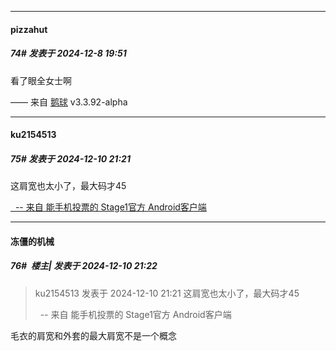 ﻿
*****

####  pizzahut  
##### 74#       发表于 2024-12-8 19:51

看了眼全女士啊

—— 来自 [鹅球](https://www.pgyer.com/xfPejhuq) v3.3.92-alpha


*****

####  ku2154513  
##### 75#       发表于 2024-12-10 21:21

这肩宽也太小了，最大码才45

[  -- 来自 能手机投票的 Stage1官方 Android客户端](https://www.coolapk.com/apk/140634)

*****

####  冻僵的机械  
##### 76#         楼主| 发表于 2024-12-10 21:22

<blockquote>ku2154513 发表于 2024-12-10 21:21
这肩宽也太小了，最大码才45

  -- 来自 能手机投票的 Stage1官方 Android客户端</blockquote>
毛衣的肩宽和外套的最大肩宽不是一个概念

